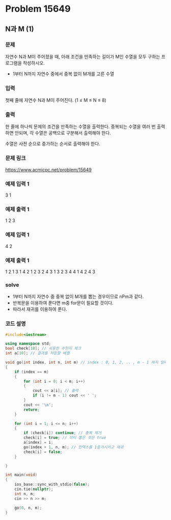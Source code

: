 # Problem 15649

## N과 M (1)

### 문제
자연수 N과 M이 주어졌을 때, 아래 조건을 만족하는 길이가 M인 수열을 모두 구하는 프로그램을 작성하시오.

- 1부터 N까지 자연수 중에서 중복 없이 M개를 고른 수열

### 입력
첫째 줄에 자연수 N과 M이 주어진다. (1 ≤ M ≤ N ≤ 8)

### 출력
한 줄에 하나씩 문제의 조건을 만족하는 수열을 출력한다. 중복되는 수열을 여러 번 출력하면 안되며, 각 수열은 공백으로 구분해서 출력해야 한다.

수열은 사전 순으로 증가하는 순서로 출력해야 한다.

### 문제 링크
<https://www.acmicpc.net/problem/15649>

### 예제 입력 1
3 1

### 예제 출력 1
1
2
3

### 예제 입력 1
4 2

### 예제 출력 1
1 2
1 3
1 4
2 1
2 3
2 4
3 1
3 2
3 4
4 1
4 2
4 3

### solve
- 1부터 N까지 자연수 중 중복 없이 M개를 뽑는 경우이므로 nPm과 같다.
- 반복문을 이용하여 푼다면 m중 for문이 필요할 것이다.
- 따라서 재귀를 이용하여 푼다.




### 코드 설명
```C++
#include<iostream>

using namespace std;
bool check[10]; // 사용한 수인지 체크
int a[10]; // 결과를 저장할 배열

void go(int index, int n, int m) // index : 0, 1, 2, .. , m - 1 까지 일때 현재 인덱스
{
	if (index == m)
	{
		for (int i = 0; i < m; i++)
		{
			cout << a[i]; // 출력
			if (i != m - 1) cout << ' ';
		}
		cout << '\n';
		return;
	}

	for (int i = 1; i <= n; i++)
	{
		if (check[i]) continue; // 중복 제거
		check[i] = true; // 이미 뽑은 것은 true
		a[index] = i;
		go(index + 1, n, m); // 인덱스를 1증가시키고 재귀
		check[i] = false;
	}

}

int main(void)
{
	ios_base::sync_with_stdio(false);
	cin.tie(nullptr);
	int n, m;
	cin >> n >> m;

	go(0, n, m);
}
```
